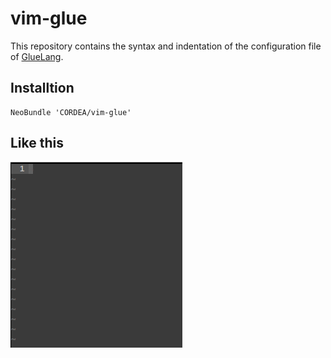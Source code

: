 # vim-glue

This repository contains the syntax and indentation of the configuration file of [GlueLang](https://github.com/ryuichiueda/GlueLang/).

## Installtion

```vim
NeoBundle 'CORDEA/vim-glue'
```

## Like this

![vim\_capture](./vim-glue.gif)

